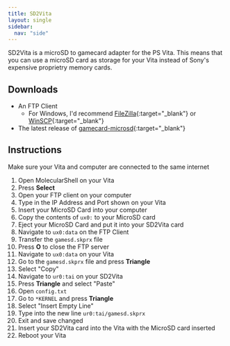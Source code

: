 ```yaml
---
title: SD2Vita
layout: single
sidebar:
  nav: "side"
---
```


SD2Vita is a microSD to gamecard adapter for the PS Vita. This means that you can use a microSD card as storage for your Vita instead of Sony's expensive proprietry memory cards.

## Downloads
- An FTP Client
	- For Windows, I'd recommend [FileZilla](https://filezilla-project.org/){:target="_blank"} or [WinSCP](https://winscp.net/eng/download.php){:target="_blank"}
- The latest release of [gamecard-microsd](https://github.com/ArkSource/gamecard-microsd/releases/latest/){:target="_blank"}

## Instructions
Make sure your Vita and computer are connected to the same internet

1. Open MolecularShell on your Vita
2. Press **Select**
3. Open your FTP client on your computer
4. Type in the IP Address and Port shown on your Vita
5. Insert your MicroSD Card into your computer
6. Copy the contents of `ux0:` to your MicroSD card
7. Eject your MicroSD Card and put it into your SD2Vita card
8. Navigate to `ux0:data` on the FTP Client
9. Transfer the `gamesd.skprx` file
10. Press **O** to close the FTP server
11. Navigate to `ux0:data` on your Vita
12. Go to the `gamesd.skprx` file and press **Triangle**
13. Select "Copy"
14. Navigate to `ur0:tai` on your SD2Vita
15. Press **Triangle** and select "Paste"
16. Open `config.txt`
17. Go to `*KERNEL` and press **Triangle**
18. Select "Insert Empty Line"
20. Type into the new line `ur0:tai/gamesd.skprx`
21. Exit and save changed
22. Insert your SD2Vita card into the Vita with the MicroSD card inserted
23. Reboot your Vita
